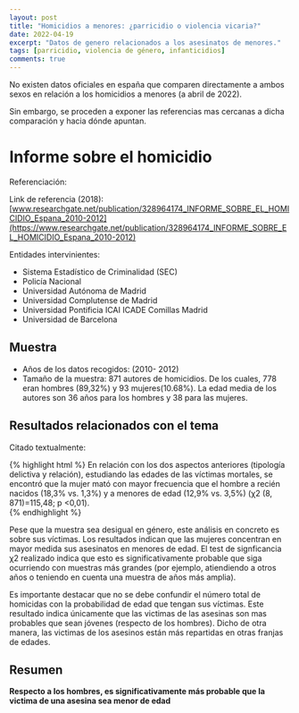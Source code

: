 ```yaml
---
layout: post
title: "Homicidios a menores: ¿parricidio o violencia vicaria?"
date: 2022-04-19
excerpt: "Datos de genero relacionados a los asesinatos de menores."
tags: [parricidio, violencia de género, infanticidios]
comments: true
---
```


No existen datos oficiales en españa que comparen directamente a ambos sexos en relación a los homicidios a menores (a abril de 2022).

Sin embargo, se proceden a exponer las referencias mas cercanas a dicha comparación y hacia dónde apuntan.

# Informe sobre el homicidio 

Referenciación:

Link de referencia (2018): [www.researchgate.net/publication/328964174_INFORME_SOBRE_EL_HOMICIDIO_Espana_2010-2012](https://www.researchgate.net/publication/328964174_INFORME_SOBRE_EL_HOMICIDIO_Espana_2010-2012)

Entidades intervinientes:

* Sistema Estadístico de Criminalidad (SEC)
* Policía Nacional
* Universidad Autónoma de Madrid
* Universidad Complutense de Madrid
* Universidad Pontificia ICAI ICADE Comillas Madrid
* Universidad de Barcelona

## Muestra
* Años de los datos recogidos: (2010- 2012)
* Tamaño de la muestra: 871 autores de homicidios. De los cuales, 778 eran hombres (89,32%) y 93 mujeres(10.68%). La edad media de los autores son 36 años para los hombres y 38 para las mujeres.

## Resultados relacionados con el tema

Citado textualmente:

{% highlight html %}
En relación con los dos aspectos anteriores (tipología delictiva y relación), estudiando las edades
de las víctimas mortales, se encontró que la mujer mató con mayor frecuencia que el hombre a recién 
nacidos (18,3% vs. 1,3%) y a menores de edad (12,9% vs. 3,5%) (χ2 (8, 871)=115,48; p <0,01).  
{% endhighlight %}

Pese que la muestra sea desigual en género, este análisis en concreto es sobre sus víctimas. Los resultados indican que las mujeres concentran en mayor medida sus asesinatos en menores de edad. El test de signficancia χ2 realizado indica que esto es significativamente probable que siga ocurriendo con muestras más grandes (por ejemplo, atiendiendo a otros años o teniendo en cuenta una muestra de años más amplia).

Es importante destacar que no se debe confundir el número total de homicidas con la probabilidad de edad que tengan sus víctimas. Este resultado indica únicamente que las victimas de las asesinas son mas probables que sean jóvenes (respecto de los hombres). Dicho de otra manera, las victimas de los asesinos están más repartidas en otras franjas de edades.

## Resumen

**Respecto a los hombres, es significativamente más probable que la victima de una asesina sea menor de edad**

